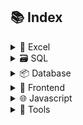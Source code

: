 ## 📚 Index

<details>
<summary>📃 Excel</summary>


- [Dashboard Design](Data_Excel/Dashboard-design.md)

- [Text Function](Data_Excel/Text.md)

- [Logical Functions](Data_Excel/Logical.md)

- [Pivot Tables](Data_Excel/Pivot_Tables.md)

- [Tools](Data_Excel/Tools.md)

- [VLOOKUP](Data_Excel/VLOOKUP.md)

</details>


<details>
<summary>🗃️ SQL</summary>


- [Getting Started](Data_SQL/1-SQL-Getting-started.md)

- [The SELECT statement](Data_SQL/2-SQL-SELECT.md)

- [SQL Views](Data_SQL/3-SQL-Views.md)

- [SQL Tips](Data_SQL/4-SQL-Tips.md)

- [SAS](Data_SQL/SAS.md)

</details>


<details>
<summary>📦 Database</summary>


- [Big Data](Development_Database/BigData.md)

- [AWS Redshift](Development_Database/Redshift.md)

</details>


<details>
<summary>💼 Frontend</summary>


- [Getting Started](Development_Frontend_Workflow/1-Getting-started.md)

- [Initialising](Development_Frontend_Workflow/2-Initialising.md)

- [Post CSS mixins](Development_Frontend_Workflow/3-PostCSS-mixins.md)

- [Responsive Images](Development_Frontend_Workflow/4-Responsive-images.md)

- [Automatic Sprites](Development_Frontend_Workflow/5-Automatic-sprites.md)

- [Webpack](Development_Frontend_Workflow/6-Webpack.md)

- [Babel](Development_Frontend_Workflow/7-Babel.md)

- [Go Live](Development_Frontend_Workflow/8-Golive.md)

</details>


<details>
<summary>🌐 Javascript</summary>


- [Data Types](Development_JavaScript/1-Datatypes.md)

- [Arrays](Development_JavaScript/2-Arrays.md)

- [Loops](Development_JavaScript/3-Loops.md)

- [Functions](Development_JavaScript/4-Functions.md)

- [Jquery](Development_JavaScript/5-Jquery.md)

- [AJAX](Development_JavaScript/6-AJAX.md)

- [Useful Links](Development_JavaScript/Links.md)

</details>


<details>
<summary>🔧 Tools</summary>


- [Atom](Development_Tools/Atom.md)

- [Command Line](Development_Tools/Command-line.md)

</details>
